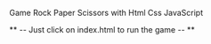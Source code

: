 Game Rock Paper Scissors with Html Css JavaScript


** -- Just click on index.html to run the game -- **
